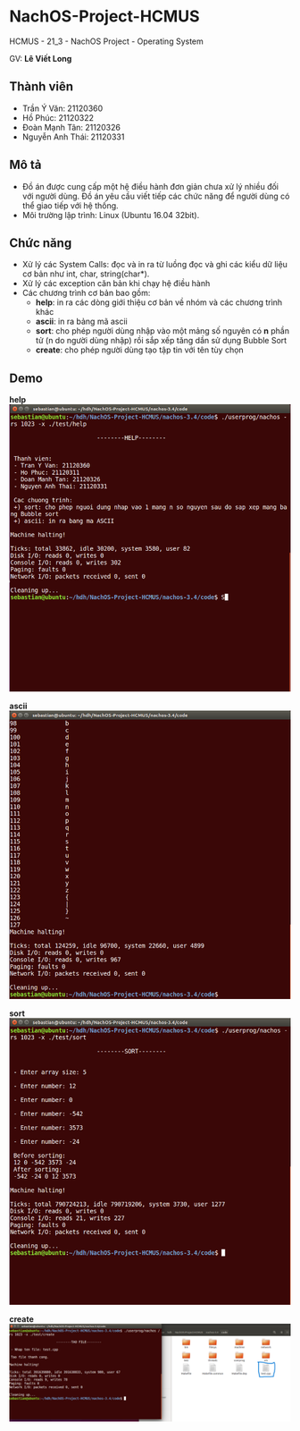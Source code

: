 # NachOS-Project-HCMUS
HCMUS - 21_3 - NachOS Project - Operating System

GV: **Lê Viết Long**

## Thành viên
- Trần Ý Văn: 21120360
- Hồ Phúc: 21120322
- Đoàn Mạnh Tân: 21120326
- Nguyễn Anh Thái: 21120331

## Mô tả
- Đồ án được cung cấp một hệ điều hành đơn giản chưa xử lý nhiều đối với người dùng. Đồ án yêu cầu viết tiếp các chức năng để người dùng
có thể giao tiếp với hệ thống.
- Môi trường lập trình: Linux (Ubuntu 16.04 32bit).

## Chức năng
- Xử lý các System Calls: đọc và in ra từ luồng đọc và ghi các kiểu dữ liệu cơ bản như int, char, string(char*).
- Xử lý các exception căn bản khi chạy hệ điều hành
- Các chương trình cơ bản bao gồm:
  * **help**: in ra các dòng giới thiệu cơ bản về nhóm và các chương trình khác
  * **ascii**: in ra bảng mã ascii
  * **sort**: cho phép người dùng nhập vào một mảng số nguyên có **n** phần tử (n do người dùng nhập) rồi sắp xếp tăng dần sử dụng Bubble Sort
  * **create**: cho phép người dùng tạo tập tin với tên tùy chọn

## Demo
**help**
![Demo of help](./Demo/Help_Demo.png "Help Demo")

**ascii**
![Demo of ascii](./Demo/Ascii_Demo_2.png "Ascii Demo")

**sort**
![Demo of sort](./Demo/Sort_Demo.png "Sort Demo")

**create**
![Demo of create](./Demo/Create_Demo.png "Create Demo")

